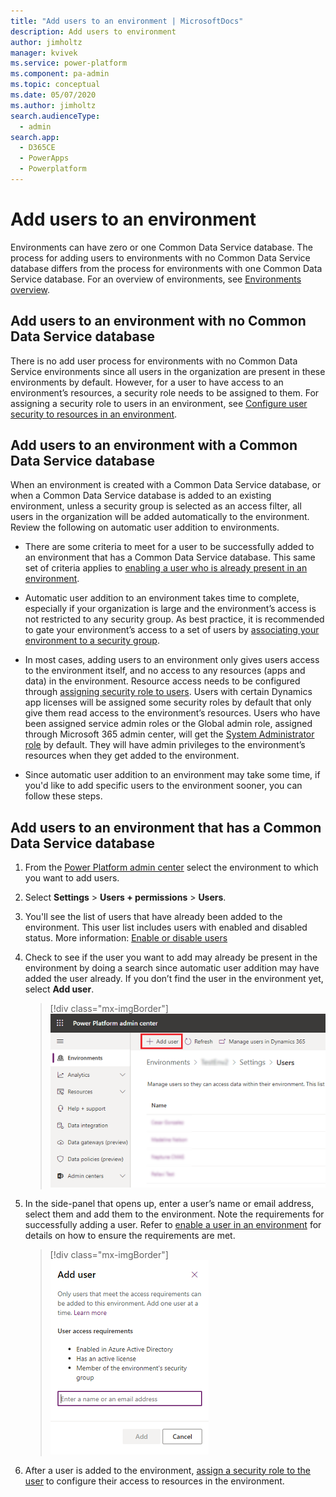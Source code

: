 ```yaml
---
title: "Add users to an environment | MicrosoftDocs"
description: Add users to environment 
author: jimholtz
manager: kvivek
ms.service: power-platform
ms.component: pa-admin
ms.topic: conceptual
ms.date: 05/07/2020
ms.author: jimholtz
search.audienceType: 
  - admin
search.app: 
  - D365CE
  - PowerApps
  - Powerplatform
---
```

# Add users to an environment 

Environments can have zero or one Common Data Service database. The process for adding users to environments with no Common Data Service database differs from the process for environments with one Common Data Service database. For an overview of environments, see [Environments overview](environments-overview.md). 

## Add users to an environment with no Common Data Service database 

There is no add user process for environments with no Common Data Service environments since all users in the organization are present in these environments by default. However, for a user to have access to an environment’s resources, a security role needs to be assigned to them. For assigning a security role to users in an environment, see [Configure user security to resources in an environment](database-security.md). 

## Add users to an environment with a Common Data Service database 

When an environment is created with a Common Data Service database, or when a Common Data Service database is added to an existing environment, unless a security group is selected as an access filter, all users in the organization will be added automatically to the environment. Review the following on automatic user addition to environments. 

- There are some criteria to meet for a user to be successfully added to an environment that has a Common Data Service database. This same set of criteria applies to [enabling a user who is already present in an environment](create-users-assign-online-security-roles.md#enable-or-disable-users).

- Automatic user addition to an environment takes time to complete, especially if your organization is large and the environment’s access is not restricted to any security group. As best practice, it is recommended to gate your environment’s access to a set of users by [associating your environment to a security group](control-user-access.md). 

- In most cases, adding users to an environment only gives users access to the environment itself, and no access to any resources (apps and data) in the environment. Resource access needs to be configured through [assigning security role to users](database-security.md). Users with certain Dynamics app licenses will be assigned some security roles by default that only give them read access to the environment’s resources. Users who have been assigned service admin roles or the Global admin role, assigned through Microsoft 365 admin center, will get the [System Administrator role](database-security.md#predefined-security-roles) by default. They will have admin privileges to the environment’s resources when they get added to the environment. 

- Since automatic user addition to an environment may take some time, if you'd like to add specific users to the environment sooner, you can follow these steps. 

## Add users to an environment that has a Common Data Service database 

1. From the [Power Platform admin center](https://admin.powerplatform.microsoft.com) select the environment to which you want to add users. 

2. Select **Settings** > **Users + permissions** > **Users**. 

3. You'll see the list of users that have already been added to the environment. This user list includes users with enabled and disabled status. More information: [Enable or disable users](create-users-assign-online-security-roles.md#enable-or-disable-users) 

4. Check to see if the user you want to add may already be present in the environment by doing a search since automatic user addition may have added the user already. If you don’t find the user in the environment yet, select **Add user**. 

   > [!div class="mx-imgBorder"] 
   > ![Add user](media/add-user.png "Add user")

6. In the side-panel that opens up, enter a user’s name or email address, select them and add them to the environment. Note the requirements for successfully adding a user. Refer to [enable a user in an environment](create-users-assign-online-security-roles.md#enable-or-disable-users) for details on how to ensure the requirements are met. 

   > [!div class="mx-imgBorder"] 
   > ![Enter name](media/add-user-enter-name.png "Enter name")

7. After a user is added to the environment, [assign a security role to the user](database-security.md) to configure their access to resources in the environment. 
